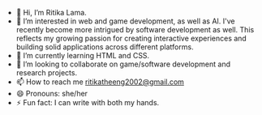 - 👋 Hi, I’m Ritika Lama.
- 👀 I’m interested in web and game development, as well as AI. I've recently become more intrigued by software development as well. This reflects my growing passion for creating interactive experiences and building solid applications across different platforms.
- 🌱 I’m currently learning HTML and CSS.
- 💞️ I’m looking to collaborate on game/software development and research projects. 
- 📫 How to reach me ritikatheeng2002@gmail.com
- 😄 Pronouns: she/her
- ⚡ Fun fact: I can write with both my hands.

<!---
59r7nlt/59r7nlt is a ✨ special ✨ repository because its `README.md` (this file) appears on your GitHub profile.
You can click the Preview link to take a look at your changes.
--->
